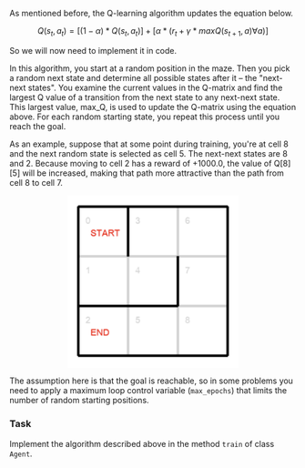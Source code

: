 As mentioned before, the Q-learning algorithm updates the equation below.

$$Q(s_t,a_t)=[(1 - \alpha)*Q(s_t,a_t)]+[\alpha * (r_t + \gamma * maxQ(s_{t+1},a) \forall a)]$$

So we will now need to implement it in code.

In this algorithm, you start at a random position in the maze. 
Then you pick a random next state and determine all possible 
states after it – the "next-next states". You examine the 
current values in the Q-matrix and find the largest Q value of a transition from the next state 
to any next-next state. This largest value, max_Q, is used to update the Q-matrix using the equation above.
For each random starting state, you repeat this process until you reach the goal.

As an example, suppose that at some point during training, you're at cell 8 and the next random 
state is selected as cell 5. The next-next states are 8 and 2. Because moving to cell 2 
has a reward of +1000.0, the value of Q[8][5] will be increased, making that path more attractive 
than the path from cell 8 to cell 7. 

<img src="maze_example.png" width="300">


The assumption here
is that the goal is reachable, so in some problems you need to apply
a maximum loop control variable (`max_epochs`) that limits the number of random starting positions.

### Task
Implement the algorithm described above in the method `train` of class `Agent`.

<style>
img {
  display: block;
  margin-left: auto;
  margin-right: auto;
}
</style>